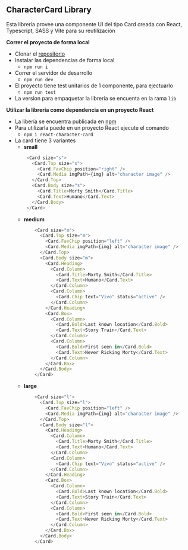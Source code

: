 ## CharacterCard Library

Esta librería provee una componente UI del tipo Card creada con React, Typescript, SASS y Vite para su reutilización

**Correr el proyecto de forma local**

- Clonar el [repositorio](https://github.com/sebalfaro/character-card)
- Instalar las dependencias de forma local
  - `npm run i`
- Correr el servidor de desarrollo
  - `npm run dev`
- El proyecto tiene test unitarios de 1 componente, para ejectuarlo
  - `npm run test`
- La version para empaquetar la libreria se encuenta en la rama `lib`

**Utilizar la librería como dependencia en un proyecto React**

- La libería se encuentra publicada en [npm](https://www.npmjs.com/package/@sebalfaro/card-library)
- Para utilizarla puede en un proyecto React ejecute el comando
  - `npm i react-character-card`
- La card tiene 3 variantes
  - **small**
    ```typescript
     <Card size="s">
       <Card.Top size="s">
         <Card.FavChip position="right" />
         <Card.Media imgPath={img} alt="character image" />
       </Card.Top>
       <Card.Body size="s">
         <Card.Title>Morty Smith</Card.Title>
         <Card.Text>Humano</Card.Text>
       </Card.Body>
     </Card>
    ```
  - **medium**
    ```typescript
        <Card size="m">
          <Card.Top size="m">
            <Card.FavChip position="left" />
            <Card.Media imgPath={img} alt="character image" />
          </Card.Top>
          <Card.Body size="m">
            <Card.Heading>
              <Card.Column>
                <Card.Title>Morty Smith</Card.Title>
                <Card.Text>Humano</Card.Text>
              </Card.Column>
              <Card.Column>
                <Card.Chip text="Vivo" status="active" />
              </Card.Column>
            </Card.Heading>
            <Card.Box>
              <Card.Column>
                <Card.Bold>Last known location</Card.Bold>
                <Card.Text>Story Train</Card.Text>
              </Card.Column>
              <Card.Column>
                <Card.Bold>First seen in</Card.Bold>
                <Card.Text>Never Ricking Morty</Card.Text>
              </Card.Column>
            </Card.Box>
          </Card.Body>
        </Card>
    ```
  - **large**
    ```typescript
        <Card size="l">
          <Card.Top size="l">
            <Card.FavChip position="left" />
            <Card.Media imgPath={img} alt="character image" />
          </Card.Top>
          <Card.Body size="l">
            <Card.Heading>
              <Card.Column>
                <Card.Title>Morty Smith</Card.Title>
                <Card.Text>Humano</Card.Text>
              </Card.Column>
              <Card.Column>
                <Card.Chip text="Vivo" status="active" />
              </Card.Column>
            </Card.Heading>
            <Card.Box>
              <Card.Column>
                <Card.Bold>Last known location</Card.Bold>
                <Card.Text>Story Train</Card.Text>
              </Card.Column>
              <Card.Column>
                <Card.Bold>First seen in</Card.Bold>
                <Card.Text>Never Ricking Morty</Card.Text>
              </Card.Column>
            </Card.Box>
          </Card.Body>
        </Card>
    ```
